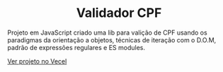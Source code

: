 <h1 align="center">Validador CPF</h1>
<p>Projeto em JavaScript criado uma lib para valição de CPF usando os paradigmas da orientação a objetos, técnicas de iteração com o D.O.M, padrão de expressões regulares e ES modules.</p>

<a href="https://validador-cpf-iota.vercel.app/" target="_blank">Ver projeto no Vecel</a>
